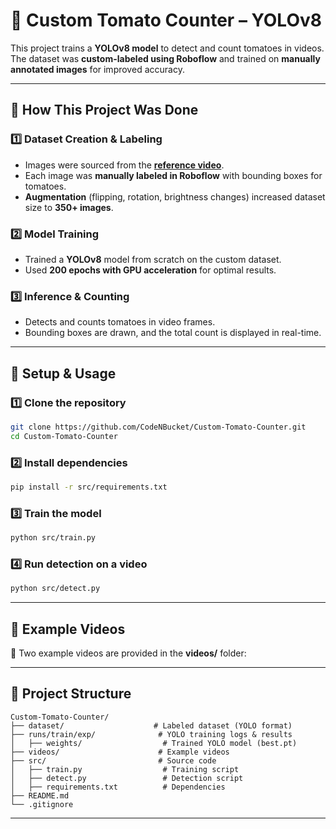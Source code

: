 # 🍅 Custom Tomato Counter – YOLOv8  
This project trains a **YOLOv8 model** to detect and count tomatoes in videos. The dataset was **custom-labeled using Roboflow** and trained on **manually annotated images** for improved accuracy.

---

## 📌 How This Project Was Done  
### 1️⃣ Dataset Creation & Labeling  
- Images were sourced from the **[reference video](https://www.youtube.com/watch?v=A5gJwKFsTj0)**.  
- Each image was **manually labeled in Roboflow** with bounding boxes for tomatoes.  
- **Augmentation** (flipping, rotation, brightness changes) increased dataset size to **350+ images**.  

### 2️⃣ Model Training  
- Trained a **YOLOv8** model from scratch on the custom dataset.  
- Used **200 epochs with GPU acceleration** for optimal results.  

### 3️⃣ Inference & Counting  
- Detects and counts tomatoes in video frames.  
- Bounding boxes are drawn, and the total count is displayed in real-time.

---

## 🚀 Setup & Usage  
### 1️⃣ Clone the repository  
```bash
git clone https://github.com/CodeNBucket/Custom-Tomato-Counter.git
cd Custom-Tomato-Counter
```

### 2️⃣ Install dependencies  
```bash
pip install -r src/requirements.txt
```

### 3️⃣ Train the model  
```bash
python src/train.py
```

### 4️⃣ Run detection on a video  
```bash
python src/detect.py
```

---

## 🎥 Example Videos  
🔹 Two example videos are provided in the **videos/** folder:

---

## 📂 Project Structure  
```
Custom-Tomato-Counter/
├── dataset/                    # Labeled dataset (YOLO format)
├── runs/train/exp/              # YOLO training logs & results
│   ├── weights/                  # Trained YOLO model (best.pt)
├── videos/                      # Example videos
├── src/                         # Source code
│   ├── train.py                  # Training script
│   ├── detect.py                 # Detection script
│   ├── requirements.txt          # Dependencies
├── README.md                     
└── .gitignore                    
```

---


